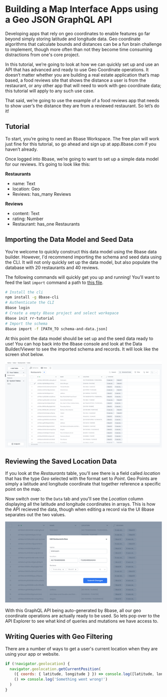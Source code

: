 # Building a Map Interface Apps using a Geo JSON GraphQL API

Developing apps that rely on geo coordinates to enable features go far beyond simply storing latitude and longitude data. Geo coordinate algorithms that calculate bounds and distances can be a fun brain challenge to implement, though more often than not they become time consuming distractions from one's core project.

In this tutorial, we’re going to look at how we can quickly set up and use an API that has advanced and ready to use Geo Coordinate operations. It doesn’t matter whether you are building a real estate application that’s map based, a food reviews site that shows the distance a user is from the restaurant, or any other app that will need to work with geo coordinate data; this tutorial will apply to any such use case.

That said, we’re going to use the example of a food reviews app that needs to show user’s the distance they are from a reviewed restaurant. So let’s do it!

## Tutorial

To start, you’re going to need an 8base Workspace. The free plan will work just fine for this tutorial, so go ahead and sign up at app.8base.com if you haven’t already.

Once logged into 8base, we’re going to want to set up a simple data model for our reviews. It’s going to look like this:

**Restaurants**

- name: Text
- location: Geo
- Reviews: has_many Reviews

**Reviews**

- content: Text
- rating: Number
- Restaurant: has_one Restaurants

## Importing the Data Model and Seed Data

You’re welcome to quickly construct this data model using the 8base data builder. However, I'd recommend importing the schema and seed data using the CLI. It will not only quickly set up the data model, but also populate the database with 20 restaurants and 40 reviews.

The following commands will quickly get you up and running! You'll want to feed the last `import` command a path to [this file](./schema-and-data.json).

```sh
# Install the cli
npm install -g 8base-cli
# Authenticate the CLI
8base login
# Create a empty 8base project and select workepace
8base init rr-tutorial
# Import the schema
8base import -f [PATH_TO schema-and-data.json]
```

At this point the data model should be set up and the seed data ready to use! You can hop back into the 8base console and look at the Data Builder/Viewer to see the imported schema and records. It will look like the screen shot below.

![8base data viewer with imported records](.assets/import-success.png)

## Reviewing the Saved Location Data

If you look at the _Restaurants_ table, you'll see there is a field called _location_ that has the type _Geo_ selected with the format set to _Point_. Geo Points are simply a latitude and longitude coordinate that together reference a specific point on the map.

Now switch over to the `Data` tab and you'll see the _Location_ column displaying all the latitude and longitude coordinates in arrays. This is how the API recieved the data, though when editing a record via the UI 8base separates out the two values.

![Editing latitude and longitude fields in 8base console](.assets/edit-lat-lng.png)

With this GraphQL API being auto-generated by 8base, all our geo coordinate operations are actually ready to be used. So lets pop over to the API Explorer to see what kind of queries and mutations we have access to.

## Writing Queries with Geo Filtering

There are a number of ways to get a user's current location when they are using your app or website.

```js
if (!navigator.geolocation) {
  navigator.geolocation.getCurrentPosition(
    ({ coords: { latitude, longitude } }) => console.log([latitude, longitude]),
    () => console.log('Something went wrong!')
  )
}
```
